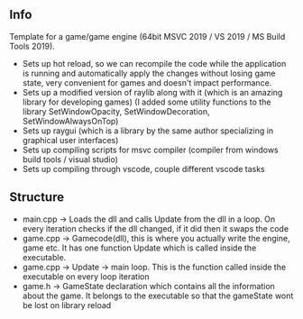 ## Info

Template for a game/game engine (64bit MSVC 2019 / VS 2019 / MS Build Tools 2019). 

* Sets up hot reload, so we can recompile the code while the application is running and automatically apply the changes without losing game state, very convenient for games and doesn't impact performance. 
* Sets up a modified version of raylib along with it (which is an amazing library for developing games) (I added some utility functions to the library SetWindowOpacity, SetWindowDecoration, SetWindowAlwaysOnTop)
* Sets up raygui (which is a library by the same author specializing in graphical user interfaces)
* Sets up compiling scripts for msvc compiler (compiler from windows build tools / visual studio)
* Sets up compiling through vscode, couple different vscode tasks

## Structure

* main.cpp -> Loads the dll and calls Update from the dll in a loop. On every iteration checks if the dll changed, if it did then it swaps the code 
* game.cpp -> Gamecode(dll), this is where you actually write the engine, game etc. It has one function Update which is called inside the executable. 
* game.cpp -> Update -> main loop. This is the function called inside the executable on every loop iteration
* game.h -> GameState declaration which contains all the information about the game. It belongs to the executable so that the gameState wont be lost on library reload